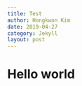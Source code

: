 ```yaml
---
title: Test
author: Hongkwon Kim
date: 2019-04-27
category: Jekyll
layout: post
---
```


# Hello world
